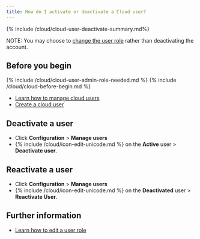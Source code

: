 ```yaml
---
title: How do I activate or deactivate a Cloud user?
---
```


{% include /cloud/cloud-user-deactivate-summary.md%}

NOTE: You may choose to [change the user role](/cloud/cloud-configuration/cloud-user-edit-role) rather than deactivating the account.

## Before you begin

{% include /cloud/cloud-user-admin-role-needed.md %}
{% include /cloud/cloud-before-begin.md %}
* [Learn how to manage cloud users](/cloud/cloud-configuration/cloud-users-manage)
* [Create a cloud user](/cloud/cloud-configuration/cloud-users-create)

## Deactivate a user

* Click **Configuration** > **Manage users**
* {% include /cloud/icon-edit-unicode.md %} on the **Active** user > **Deactivate user**.

## Reactivate a user

* Click **Configuration** > **Manage users**
* {% include /cloud/icon-edit-unicode.md %} on the **Deactivated** user > **Reactivate User**.

## Further information

* [Learn how to edit a user role](/cloud/cloud-configuration/cloud-user-edit-role)
